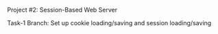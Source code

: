 Project #2: Session-Based Web Server

Task-1 Branch: Set up cookie loading/saving and session loading/saving 
